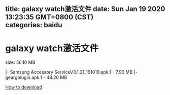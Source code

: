 
title: galaxy watch激活文件
date: Sun Jan 19 2020 13:23:35 GMT+0800 (CST)    
categories: baidu
---

# galaxy watch激活文件
size: 56.10 MB
 
 
|- Samsung Accessory ServiceV3.1.21_161019.apk.1 - 7.90 MB
|- geargplugin.apk.1 - 48.20 MB

[How to download](https://bpcam.bemobtrk.com/go/2ceec3aa-1ca2-46d6-b9ff-aaa5c184517c?jno=731)